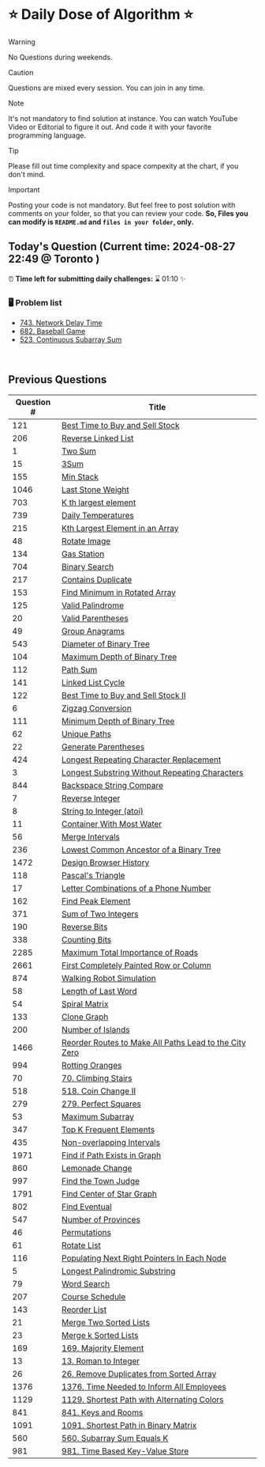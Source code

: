 # ⭐ Daily Dose of Algorithm ⭐
> [!WARNING]
> No Questions during weekends.

> [!CAUTION]
> Questions are mixed every session. You can join in any time.

> [!NOTE]
> It's not mandatory to find solution at instance. You can watch YouTube Video or Editorial to figure it out. And code it with your favorite programming language.

> [!TIP]  
> Please fill out time complexity and space compexity at the chart, if you don't mind.

> [!IMPORTANT]
> Posting your code is not mandatory. But feel free to post solution with comments on your folder, so that you can review your code. **So, Files you can modify is `README.md` and `files in your folder`, only.**

## Today's Question (Current time: <!-- TIME --> 2024-08-27 22:49 @ Toronto <!-- /TIME -->)
⏰ **Time left for submitting daily challenges:** ⌛️<!-- TIME LEFT --> 01:10 <!-- /TIME LEFT --> ✨
### 🖥️ Problem list
- [743. Network Delay Time](https://leetcode.com/problems/network-delay-time/description/)
- [682. Baseball Game](https://leetcode.com/problems/baseball-game/description/)
- [523. Continuous Subarray Sum](https://leetcode.com/problems/continuous-subarray-sum/description/)


<br/>

## Previous Questions

| Question # | Title                                                                                                                                                       |
| ---------- | ----------------------------------------------------------------------------------------------------------------------------------------------------------- |
| 121        | [Best Time to Buy and Sell Stock](https://leetcode.com/problems/best-time-to-buy-and-sell-stock/)                                                           |
| 206        | [Reverse Linked List](https://leetcode.com/problems/reverse-linked-list/description/)                                                                       |
| 1          | [Two Sum](https://leetcode.com/problems/two-sum/description/)                                                                                               |
| 15         | [3Sum](https://leetcode.com/problems/3sum/description/)                                                                                                     |
| 155        | [Min Stack](https://leetcode.com/problems/min-stack/description/)                                                                                           |
| 1046       | [Last Stone Weight](https://leetcode.com/problems/last-stone-weight/description/)                                                                           |
| 703        | [K th largest element](https://leetcode.com/problems/kth-largest-element-in-a-stream/description/)                                                          |
| 739        | [Daily Temperatures](https://leetcode.com/problems/daily-temperatures/description/)                                                                         |
| 215        | [Kth Largest Element in an Array](https://leetcode.com/problems/kth-largest-element-in-an-array/description/)                                               |
| 48         | [Rotate Image](https://leetcode.com/problems/rotate-image/description/)                                                                                     |
| 134        | [Gas Station](https://leetcode.com/problems/gas-station/description/)                                                                                       |
| 704        | [Binary Search](https://leetcode.com/problems/binary-search/description/)                                                                                   |
| 217        | [Contains Duplicate](https://leetcode.com/problems/contains-duplicate/description/)                                                                         |
| 153        | [Find Minimum in Rotated Array](https://leetcode.com/problems/find-minimum-in-rotated-sorted-array/description/)                                            |
| 125        | [Valid Palindrome](https://leetcode.com/problems/valid-palindrome/description/)                                                                             |
| 20         | [Valid Parentheses](https://leetcode.com/problems/valid-parentheses/description/)                                                                           |
| 49         | [Group Anagrams](https://leetcode.com/problems/group-anagrams/description/)                                                                                 |
| 543        | [Diameter of Binary Tree](https://leetcode.com/problems/diameter-of-binary-tree/description/)                                                               |
| 104        | [Maximum Depth of Binary Tree](https://leetcode.com/problems/maximum-depth-of-binary-tree/description/)                                                     |
| 112        | [Path Sum](https://leetcode.com/problems/path-sum/description/)                                                                                             |
| 141        | [Linked List Cycle](https://leetcode.com/problems/linked-list-cycle/description/)                                                                           |
| 122        | [Best Time to Buy and Sell Stock II](https://leetcode.com/problems/best-time-to-buy-and-sell-stock-ii/description/)                                         |
| 6          | [Zigzag Conversion](https://leetcode.com/problems/zigzag-conversion/description/)                                                                           |
| 111        | [Minimum Depth of Binary Tree](https://leetcode.com/problems/minimum-depth-of-binary-tree/)                                                                 |
| 62         | [Unique Paths](https://leetcode.com/problems/unique-paths/)                                                                                                 |
| 22         | [Generate Parentheses](https://leetcode.com/problems/generate-parentheses/description/)                                                                     |
| 424        | [Longest Repeating Character Replacement](https://leetcode.com/problems/longest-repeating-character-replacement/description/)                               |
| 3          | [Longest Substring Without Repeating Characters](https://leetcode.com/problems/longest-substring-without-repeating-characters/description/)                 |
| 844        | [Backspace String Compare](https://leetcode.com/problems/backspace-string-compare/description/)                                                             |
| 7          | [Reverse Integer](https://leetcode.com/problems/reverse-integer/description/)                                                                               |
| 8          | [String to Integer (atoi)](https://leetcode.com/problems/string-to-integer-atoi/description/)                                                               |
| 11         | [Container With Most Water](https://leetcode.com/problems/container-with-most-water/description/)                                                           |
| 56         | [Merge Intervals](https://leetcode.com/problems/merge-intervals/description/)                                                                               |
| 236        | [Lowest Common Ancestor of a Binary Tree](https://leetcode.com/problems/lowest-common-ancestor-of-a-binary-tree/description/)                               |
| 1472       | [Design Browser History](https://leetcode.com/problems/design-browser-history/description/)                                                                 |
| 118        | [Pascal's Triangle](https://leetcode.com/problems/pascals-triangle/description/)                                                                            |
| 17         | [Letter Combinations of a Phone Number](https://leetcode.com/problems/letter-combinations-of-a-phone-number/description//)                                  |
| 162        | [Find Peak Element](https://leetcode.com/problems/find-peak-element/description//)                                                                          |
| 371        | [Sum of Two Integers](https://leetcode.com/problems/sum-of-two-integers/description/)                                                                       |
| 190        | [Reverse Bits](https://leetcode.com/problems/reverse-bits/description/)                                                                                     |
| 338        | [Counting Bits](https://leetcode.com/problems/counting-bits/description/)                                                                                   |
| 2285       | [Maximum Total Importance of Roads](https://leetcode.com/problems/maximum-total-importance-of-roads/description/)                                           |
| 2661       | [First Completely Painted Row or Column](https://leetcode.com/problems/first-completely-painted-row-or-column/description/)                                 |
| 874        | [Walking Robot Simulation](https://leetcode.com/problems/walking-robot-simulation/description/)                                                             |
| 58         | [Length of Last Word](https://leetcode.com/problems/length-of-last-word/description/)                                                                       |
| 54         | [Spiral Matrix](https://leetcode.com/problems/spiral-matrix/description/)                                                                                   |
| 133        | [Clone Graph](https://leetcode.com/problems/clone-graph/description/)                                                                                       |
| 200        | [Number of Islands](https://leetcode.com/problems/number-of-islands/description/)                                                                           |
| 1466       | [Reorder Routes to Make All Paths Lead to the City Zero](https://leetcode.com/problems/reorder-routes-to-make-all-paths-lead-to-the-city-zero/description/) |
| 994        | [Rotting Oranges](https://leetcode.com/problems/rotting-oranges/description/)                                                                               |
| 70         | [70. Climbing Stairs](https://leetcode.com/problems/climbing-stairs/description/)                                                                           |
| 518        | [518. Coin Change II](https://leetcode.com/problems/coin-change-ii/description/)                                                                            |
| 279        | [279. Perfect Squares](https://leetcode.com/problems/perfect-squares/description/)                                                                          |
| 53         | [Maximum Subarray](https://leetcode.com/problems/maximum-subarray/description/)                                                                             |
| 347        | [Top K Frequent Elements](https://leetcode.com/problems/top-k-frequent-elements/description/)                                                               |
| 435        | [Non-overlapping Intervals](https://leetcode.com/problems/non-overlapping-intervals/description/)                                                           |
| 1971       | [Find if Path Exists in Graph](https://leetcode.com/problems/find-if-path-exists-in-graph/description/)                                                     |
| 860        | [Lemonade Change](https://leetcode.com/problems/lemonade-change/description/)                                                                               |
| 997        | [Find the Town Judge](https://leetcode.com/problems/find-the-town-judge/description/)                                                                       |
| 1791       | [Find Center of Star Graph](https://leetcode.com/problems/find-center-of-star-graph/description/)                                                           |
| 802        | [Find Eventual](https://leetcode.com/problems/find-eventual-safe-states/description/)                                                                       |
| 547        | [Number of Provinces](https://leetcode.com/problems/number-of-provinces/description/)                                                                       |
| 46         | [Permutations](https://leetcode.com/problems/permutations/description/)                                                                                     |
| 61         | [Rotate List](https://leetcode.com/problems/rotate-list/)                                                                                                   |
| 116        | [Populating Next Right Pointers In Each Node](https://leetcode.com/problems/populating-next-right-pointers-in-each-node/description/)                       |
| 5          | [Longest Palindromic Substring](https://leetcode.com/problems/longest-palindromic-substring/description/)                                                   |
| 79         | [Word Search](https://leetcode.com/problems/word-search/description/)                                                                                       |
| 207        | [Course Schedule](https://leetcode.com/problems/course-schedule/description/)                                                                               |
| 143        | [Reorder List](https://leetcode.com/problems/reorder-list/description/)                                                                                     |
| 21         | [Merge Two Sorted Lists](https://leetcode.com/problems/merge-two-sorted-lists/description/)                                                                 |
| 23         | [Merge k Sorted Lists](https://leetcode.com/problems/merge-k-sorted-lists/description/)                                                                     |
| 169        | [169. Majority Element](https://leetcode.com/problems/majority-element/description)                                                                         |
| 13         | [13. Roman to Integer](https://leetcode.com/problems/roman-to-integer/description)                                                                          |
| 26         | [26. Remove Duplicates from Sorted Array](https://leetcode.com/problems/remove-duplicates-from-sorted-array/description)                                    |
| 1376       | [1376. Time Needed to Inform All Employees](https://leetcode.com/problems/time-needed-to-inform-all-employees/description)                                  |
| 1129       | [1129. Shortest Path with Alternating Colors](https://leetcode.com/problems/shortest-path-with-alternating-colors/description)                              |
| 841        | [841. Keys and Rooms](https://leetcode.com/problems/keys-and-rooms/description/)                                                                            |
| 1091       | [1091. Shortest Path in Binary Matrix](https://leetcode.com/problems/shortest-path-in-binary-matrix/)                                                       |
| 560        | [560. Subarray Sum Equals K](https://leetcode.com/problems/subarray-sum-equals-k/)                                                                          |
| 981        | [981. Time Based Key-Value Store](https://leetcode.com/problems/time-based-key-value-store/)                                                                |

